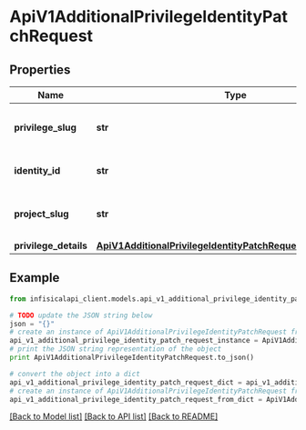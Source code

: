 # ApiV1AdditionalPrivilegeIdentityPatchRequest


## Properties
Name | Type | Description | Notes
------------ | ------------- | ------------- | -------------
**privilege_slug** | **str** | The slug of the privilege to update. | 
**identity_id** | **str** | The ID of the identity to update. | 
**project_slug** | **str** | The slug of the project of the identity in. | 
**privilege_details** | [**ApiV1AdditionalPrivilegeIdentityPatchRequestPrivilegeDetails**](ApiV1AdditionalPrivilegeIdentityPatchRequestPrivilegeDetails.md) |  | 

## Example

```python
from infisicalapi_client.models.api_v1_additional_privilege_identity_patch_request import ApiV1AdditionalPrivilegeIdentityPatchRequest

# TODO update the JSON string below
json = "{}"
# create an instance of ApiV1AdditionalPrivilegeIdentityPatchRequest from a JSON string
api_v1_additional_privilege_identity_patch_request_instance = ApiV1AdditionalPrivilegeIdentityPatchRequest.from_json(json)
# print the JSON string representation of the object
print ApiV1AdditionalPrivilegeIdentityPatchRequest.to_json()

# convert the object into a dict
api_v1_additional_privilege_identity_patch_request_dict = api_v1_additional_privilege_identity_patch_request_instance.to_dict()
# create an instance of ApiV1AdditionalPrivilegeIdentityPatchRequest from a dict
api_v1_additional_privilege_identity_patch_request_from_dict = ApiV1AdditionalPrivilegeIdentityPatchRequest.from_dict(api_v1_additional_privilege_identity_patch_request_dict)
```
[[Back to Model list]](../README.md#documentation-for-models) [[Back to API list]](../README.md#documentation-for-api-endpoints) [[Back to README]](../README.md)


